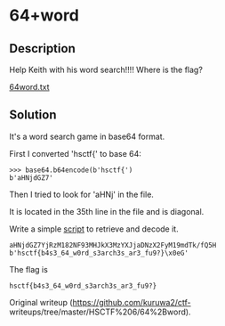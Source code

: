 # 64+word

## __Description__

Help Keith with his word search!!!! Where is the flag?

[64word.txt](64word.txt)

## __Solution__

It's a word search game in base64 format.

First I converted 'hsctf{' to base 64:

```  
>>> base64.b64encode(b'hsctf{')  
b'aHNjdGZ7'  
```

Then I tried to look for 'aHNj' in the file.

It is located in the 35th line in the file and is diagonal.

Write a simple [script](solve.py) to retrieve and decode it.

```  
aHNjdGZ7YjRzM182NF93MHJkX3MzYXJjaDNzX2FyM19mdTk/fQ5H  
b'hsctf{b4s3_64_w0rd_s3arch3s_ar3_fu9?}\x0eG'  
```

The flag is

```  
hsctf{b4s3_64_w0rd_s3arch3s_ar3_fu9?}  
```  

Original writeup (https://github.com/kuruwa2/ctf-
writeups/tree/master/HSCTF%206/64%2Bword).